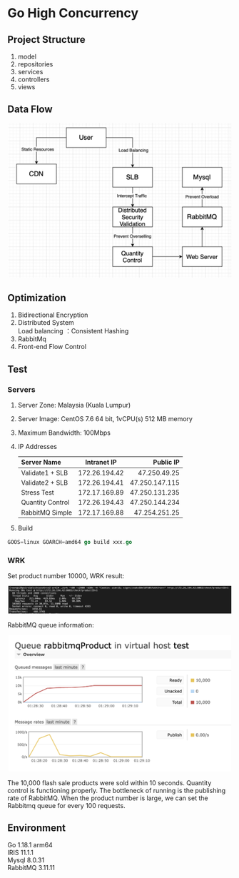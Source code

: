 # Go High Concurrency

## Project Structure
1. model
2. repositories
3. services
4. controllers
5. views

## Data Flow
<p align="center"><img src="static/img/data_flow.png" alt="data_flow" width="500" /></p> 

## Optimization
1. Bidirectional Encryption
2. Distributed System
<br>Load balancing ：Consistent Hashing 
3. RabbitMq
4. Front-end Flow Control


## Test
### Servers
1. Server Zone: Malaysia (Kuala Lumpur)
2. Server Image: CentOS  7.6 64 bit, 1vCPU(s) 512 MB memory
3. Maximum Bandwidth: 100Mbps
4. IP Addresses

   | Server Name      |  Intranet IP  |      Public IP |
   |:-----------------|:-------------:|---------------:|
   | Validate1 + SLB  | 172.26.194.42 |   47.250.49.25 |
   | Validate2 + SLB  | 172.26.194.41 | 47.250.147.115 |
   | Stress Test      | 172.17.169.89 | 47.250.131.235 |
   | Quantity Control | 172.26.194.43 | 47.250.144.234 |
   | RabbitMQ Simple  | 172.17.169.88 |  47.254.251.25 |

5. Build
```go
GOOS=linux GOARCH=amd64 go build xxx.go
```
### WRK
Set product number 10000, WRK result:
<p align="center"><img src="static/img/wrk_result.png" alt="data_flow" width="500" /></p>
RabbitMQ queue information:
<p align="center"><img src="static/img/rabbitmq1.png" alt="data_flow" width="500" /></p>
The 10,000 flash sale products were sold within 10 seconds. 
Quantity control is functioning properly. 
The bottleneck of running is the publishing rate of RabbitMQ.
When the product number is large, we can set the Rabbitmq queue for every 100 requests.



## Environment
Go 1.18.1 arm64
<br>IRIS 11.1.1
<br>Mysql 8.0.31
<br>RabbitMQ 3.11.11